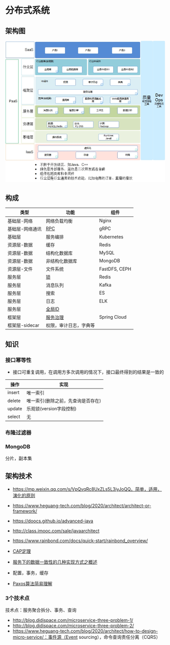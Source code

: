 # 分布式系统

## 架构图
![](../s/distarch/arch.jpg)

## 构成

| 类型 | 功能 | 组件 |
| - | - | - |
| 基础层-网络 | 网络负载均衡 | Nginx |
| 基础层-网络通讯 | [RPC](distarch/rpc) | gRPC |
| 基础层 | 服务编排 | Kubernetes |
| 资源层-数据 | 缓存 | Redis |
| 资源层-数据 | 结构化数据库 | MySQL |
| 资源层-数据 | 非结构化数据库 | MongoDB |
| 资源层-文件 | 文件系统 | FastDFS, CEPH |
| 服务层 | [锁](distarch/locker) | Redis |
| 服务层 | 消息队列 | Kafka |
| 服务层 | 搜索 | ES |
| 服务层 | 日志 | ELK |
| 服务层 | [全局ID](globalid) |  |
| 框架层 | [服务治理](sg/SUMMARY) | Spring Cloud |
| 框架层-sidecar | 权限，审计日志，字典等 |  |

## 知识
### 接口幂等性
* 接口可重复调用，在调用方多次调用的情况下，接口最终得到的结果是一致的

| 操作 | 实现 |
| - | - |
| insert | 唯一索引 |
| delete | 唯一索引(删除之前，先查询是否存在) |
| update | 乐观锁(version字段控制) |
| select | 无 |

### 布隆过滤器

### MongoDB
分片，副本集

## 架构技术
* https://mp.weixin.qq.com/s/VpQvqRc8UxZLs5L3iyJoQQ。简单，适用，演化的原则
* https://www.heguang-tech.com/blog/2020/architect/architect-or-framework/
* https://doocs.github.io/advanced-java
* http://class.imooc.com/sale/javaarchitect
* https://www.rainbond.com/docs/quick-start/rainbond_overview/
* [CAP定理](http://www.ruanyifeng.com/blog/2018/07/cap.html)
* [服务下的数据一致性的几种实现方式之概述](https://www.jianshu.com/p/b264a196b177)

* 配置，事务，缓存
* [Paxos算法简易理解](https://www.zybuluo.com/heavysheep/note/620169)

### 3个技术点
技术点：服务聚合拆分、事务、查询
* http://blog.didispace.com/microservice-three-problem-1/
* http://blog.didispace.com/microservice-three-problem-2/
* https://www.heguang-tech.com/blog/2020/architect/how-to-design-micro-service/：事件源（Event sourcing），命令查询责任分离（CQRS）
